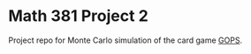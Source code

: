 # Math 381 Project 2
Project repo for Monte Carlo simulation of the card game [GOPS](https://en.wikipedia.org/wiki/Goofspiel).
